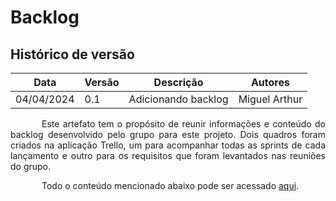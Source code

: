 # Backlog

## Histórico de versão

|Data|Versão|Descrição|Autores|
|--|--|--|--|
|04/04/2024|0.1|Adicionando backlog|Miguel Arthur|

<p style="text-indent: 50px;text-align: justify;"> Este artefato tem o propósito de reunir informações e conteúdo do backlog desenvolvido pelo grupo para este projeto. Dois quadros foram criados na aplicação Trello, um para acompanhar todas as sprints de cada lançamento e outro para os requisitos que foram levantados nas reuniões do grupo. </p>

<p style="text-indent: 50px;text-align: justify;"> Todo o conteúdo mencionado abaixo pode ser acessado <a href="https://trello.com/w/projetomds2" target="_blank">aqui</a>. </p>